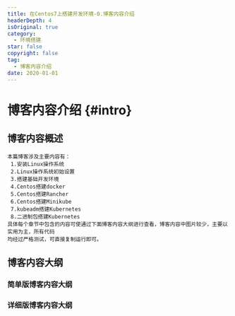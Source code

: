 ```yaml
---
title: 在Centos7上搭建开发环境-0.博客内容介绍
headerDepth: 4
isOriginal: true
category:
  - 环境搭建
star: false
copyright: false
tag:
  - 博客内容介绍
date: 2020-01-01
---
```


# 博客内容介绍 {#intro}
## 博客内容概述
    本篇博客涉及主要内容有：
     1.安装Linux操作系统
     2.Linux操作系统初始设置
     3.搭建基础开发环境
     4.Centos搭建docker
     5.Centos搭建Rancher
     6.Centos搭建Minikube
     7.kubeadm搭建Kubernetes
     8.二进制包搭建Kubernetes
	具体每个章节中包含的内容可使通过下面博客内容大纲进行查看，博客内容中图片较少，主要以实用为主，所有代码
    均经过严格测试，可直接复制运行即可。
## 博客内容大纲
	
###	简单版博客内容大纲
<!--最深展示二级标题内容-->
<Markmap localtion="/enhance/markmap/environment/centos/centos7/centos7-outline2.html"/>

>
<!--最深展示五级标题内容-->
###	详细版博客内容大纲
<Markmap localtion="/enhance/markmap/environment/centos/centos7/centos7-outline3.html"/>

>

